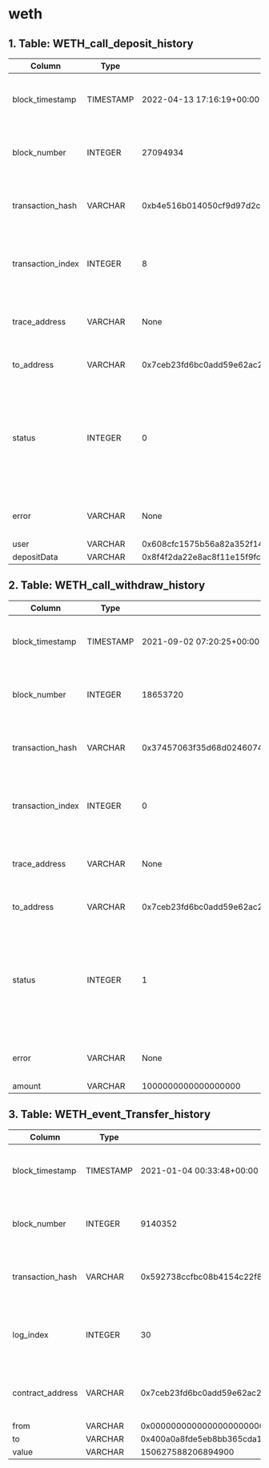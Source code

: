 # weth

## 1. Table: WETH\_call\_deposit\_history

| Column             | Type      | Example                                                            | Description                                                                                                            |
| ------------------ | --------- | ------------------------------------------------------------------ | ---------------------------------------------------------------------------------------------------------------------- |
| block\_timestamp   | TIMESTAMP | 2022-04-13 17:16:19+00:00                                          | Timestamp of the block where this event was emitted                                                                    |
| block\_number      | INTEGER   | 27094934                                                           | The block number where this event was emitted                                                                          |
| transaction\_hash  | VARCHAR   | 0xb4e516b014050cf9d97d2cc55db869e512ff9b036b10ab0baefc611797cf5278 | Hash of the transactions in which this event was emitted                                                               |
| transaction\_index | INTEGER   | 8                                                                  | Integer of the transactions index position in the block                                                                |
| trace\_address     | VARCHAR   | None                                                               | Comma separated list of trace address in call tree                                                                     |
| to\_address        | VARCHAR   | 0x7ceb23fd6bc0add59e62ac25578270cff1b9f619                         | Address of the called contract                                                                                         |
| status             | INTEGER   | 0                                                                  | Either 1 (success) or 0 (failure, due to any operation that can cause the call itself or any top-level call to revert) |
| error              | VARCHAR   | None                                                               | Error in case input parsing failed                                                                                     |
| user               | VARCHAR   | 0x608cfc1575b56a82a352f14d61be100fa9709d75                         |                                                                                                                        |
| depositData        | VARCHAR   | 0x8f4f2da22e8ac8f11e15f9fc141cddbb5deea8800186560abb6e68c5496619a9 |                                                                                                                        |

## 2. Table: WETH\_call\_withdraw\_history

| Column             | Type      | Example                                                            | Description                                                                                                            |
| ------------------ | --------- | ------------------------------------------------------------------ | ---------------------------------------------------------------------------------------------------------------------- |
| block\_timestamp   | TIMESTAMP | 2021-09-02 07:20:25+00:00                                          | Timestamp of the block where this event was emitted                                                                    |
| block\_number      | INTEGER   | 18653720                                                           | The block number where this event was emitted                                                                          |
| transaction\_hash  | VARCHAR   | 0x37457063f35d68d02460747e5999d617ee77d6f74559e7c0582fd2d9c44faf91 | Hash of the transactions in which this event was emitted                                                               |
| transaction\_index | INTEGER   | 0                                                                  | Integer of the transactions index position in the block                                                                |
| trace\_address     | VARCHAR   | None                                                               | Comma separated list of trace address in call tree                                                                     |
| to\_address        | VARCHAR   | 0x7ceb23fd6bc0add59e62ac25578270cff1b9f619                         | Address of the called contract                                                                                         |
| status             | INTEGER   | 1                                                                  | Either 1 (success) or 0 (failure, due to any operation that can cause the call itself or any top-level call to revert) |
| error              | VARCHAR   | None                                                               | Error in case input parsing failed                                                                                     |
| amount             | VARCHAR   | 1000000000000000000                                                |                                                                                                                        |

## 3. Table: WETH\_event\_Transfer\_history

| Column            | Type      | Example                                                            | Description                                                  |
| ----------------- | --------- | ------------------------------------------------------------------ | ------------------------------------------------------------ |
| block\_timestamp  | TIMESTAMP | 2021-01-04 00:33:48+00:00                                          | Timestamp of the block where this event was emitted          |
| block\_number     | INTEGER   | 9140352                                                            | The block number where this event was emitted                |
| transaction\_hash | VARCHAR   | 0x592738ccfbc08b4154c22f8c0e0c08f16f43c3b36f689fc25be2facd0ffa38e2 | Hash of the transactions in which this event was emitted     |
| log\_index        | INTEGER   | 30                                                                 | Integer of the log index position in the block of this event |
| contract\_address | VARCHAR   | 0x7ceb23fd6bc0add59e62ac25578270cff1b9f619                         | Address of the contract that produced the log                |
| from              | VARCHAR   | 0x0000000000000000000000000000000000000000                         |                                                              |
| to                | VARCHAR   | 0x400a0a8fde5eb8bb365cda143e241b0f767c9c97                         |                                                              |
| value             | VARCHAR   | 150627588206894900                                                 |                                                              |
